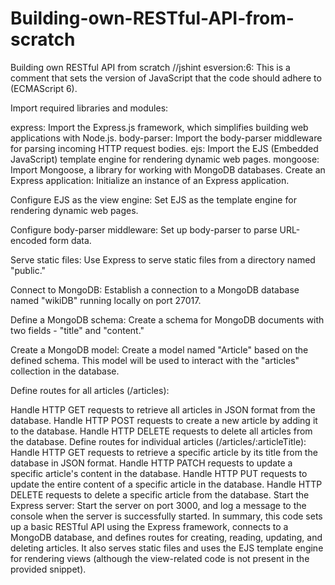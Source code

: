 # Building-own-RESTful-API-from-scratch
Building own RESTful API from scratch
//jshint esversion:6: This is a comment that sets the version of JavaScript that the code should adhere to (ECMAScript 6).

Import required libraries and modules:

express: Import the Express.js framework, which simplifies building web applications with Node.js.
body-parser: Import the body-parser middleware for parsing incoming HTTP request bodies.
ejs: Import the EJS (Embedded JavaScript) template engine for rendering dynamic web pages.
mongoose: Import Mongoose, a library for working with MongoDB databases.
Create an Express application: Initialize an instance of an Express application.

Configure EJS as the view engine: Set EJS as the template engine for rendering dynamic web pages.

Configure body-parser middleware: Set up body-parser to parse URL-encoded form data.

Serve static files: Use Express to serve static files from a directory named "public."

Connect to MongoDB: Establish a connection to a MongoDB database named "wikiDB" running locally on port 27017.

Define a MongoDB schema: Create a schema for MongoDB documents with two fields - "title" and "content."

Create a MongoDB model: Create a model named "Article" based on the defined schema. This model will be used to interact with the "articles" collection in the database.

Define routes for all articles (/articles):

Handle HTTP GET requests to retrieve all articles in JSON format from the database.
Handle HTTP POST requests to create a new article by adding it to the database.
Handle HTTP DELETE requests to delete all articles from the database.
Define routes for individual articles (/articles/:articleTitle):
Handle HTTP GET requests to retrieve a specific article by its title from the database in JSON format.
Handle HTTP PATCH requests to update a specific article's content in the database.
Handle HTTP PUT requests to update the entire content of a specific article in the database.
Handle HTTP DELETE requests to delete a specific article from the database.
Start the Express server: Start the server on port 3000, and log a message to the console when the server is successfully started.
In summary, this code sets up a basic RESTful API using the Express framework, connects to a MongoDB database, and defines routes for creating, reading, updating, and deleting articles. It also serves static files and uses the EJS template engine for rendering views (although the view-related code is not present in the provided snippet).
